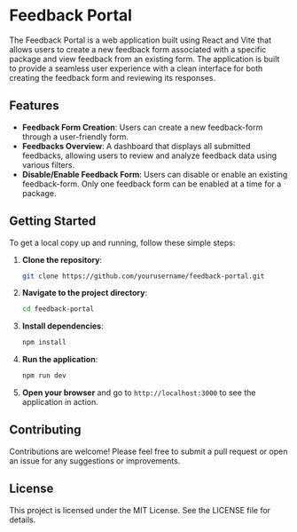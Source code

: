 # Feedback Portal

The Feedback Portal is a web application built using React and Vite that allows users to create a new feedback form associated with a specific package and view feedback from an existing form. The application is built to provide a seamless user experience with a clean interface for both creating the feedback form and reviewing its responses.

## Features

- **Feedback Form Creation**: Users can create a new feedback-form through a user-friendly form.
- **Feedbacks Overview**: A dashboard that displays all submitted feedbacks, allowing users to review and analyze feedback data using various filters.
- **Disable/Enable Feedback Form**: Users can disable or enable an existing feedback-form. Only one feedback form can be enabled at a time for a package.

## Getting Started

To get a local copy up and running, follow these simple steps:

1. **Clone the repository**:
   ```bash
   git clone https://github.com/yourusername/feedback-portal.git
   ```

2. **Navigate to the project directory**:
   ```bash
   cd feedback-portal
   ```

3. **Install dependencies**:
   ```bash
   npm install
   ```

4. **Run the application**:
   ```bash
   npm run dev
   ```

5. **Open your browser** and go to `http://localhost:3000` to see the application in action.

## Contributing

Contributions are welcome! Please feel free to submit a pull request or open an issue for any suggestions or improvements.

## License

This project is licensed under the MIT License. See the LICENSE file for details.